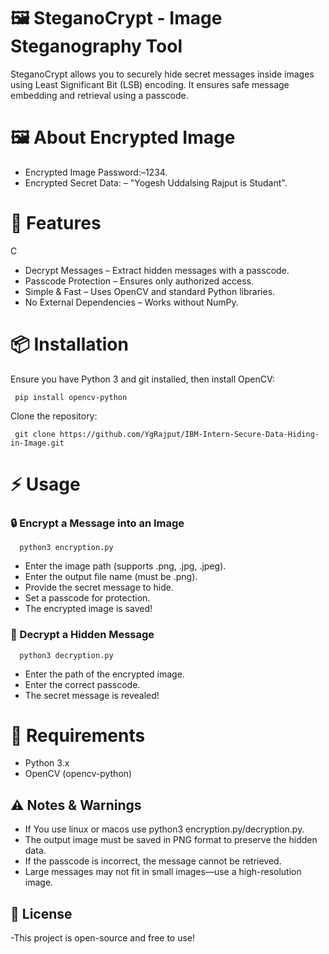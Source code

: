 # 🖼️ SteganoCrypt - Image Steganography Tool

SteganoCrypt allows you to securely hide secret messages inside images using Least Significant Bit (LSB) encoding. It ensures safe message embedding and retrieval using a passcode.
# 🖼️ About Encrypted Image
- Encrypted Image Password:–1234.
- Encrypted Secret Data: – "Yogesh Uddalsing Rajput is Studant".
# 🚀 Features

C
- Decrypt Messages – Extract hidden messages with a passcode.
- Passcode Protection – Ensures only authorized access.
- Simple & Fast – Uses OpenCV and standard Python libraries.
- No External Dependencies – Works without NumPy.

# 📦 Installation

Ensure you have Python 3 and git installed, then install OpenCV:

     pip install opencv-python
     
Clone the repository:

     git clone https://github.com/YgRajput/IBM-Intern-Secure-Data-Hiding-in-Image.git
# ⚡ Usage
### 🔒 Encrypt a Message into an Image

      python3 encryption.py

- Enter the image path (supports .png, .jpg, .jpeg).
- Enter the output file name (must be .png).
- Provide the secret message to hide.
- Set a passcode for protection.
- The encrypted image is saved!

### 🔑 Decrypt a Hidden Message

      python3 decryption.py

- Enter the path of the encrypted image.
- Enter the correct passcode.
- The secret message is revealed!

# 🔧 Requirements

- Python 3.x
- OpenCV (opencv-python)

## ⚠️ Notes & Warnings
- If You use linux or macos use python3 encryption.py/decryption.py.
- The output image must be saved in PNG format to preserve the hidden data.
- If the passcode is incorrect, the message cannot be retrieved.
- Large messages may not fit in small images—use a high-resolution image.

## 📜 License

-This project is open-source and free to use!
